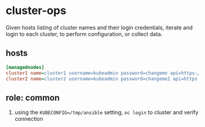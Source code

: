 # cluster-ops

Given hosts listing of cluster names and their login credentials,
iterate and login to each cluster, to perform configuration, or
collect data.

## hosts

```ini
[managednodes]
cluster1 name=cluster1 username=kubeadmin password=changeme api=https://api.cluster.com:6443
cluster2 name=cluster2 username=kubeadmin password=changeme2 api=https://api.cluster2.com:6443
```


## role: common

1. using the `KUBECONFIG=/tmp/ansible` setting, `oc login` to cluster and verify connection

